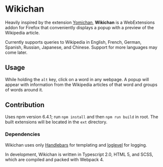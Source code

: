 # Wikichan
Heavily inspired by the extension [Yomichan](https://foosoft.net/projects/yomichan), 
**Wikichan** is a WebExtensions addon for Firefox that conveniently displays a popup 
with a preview of the Wikipedia article. 

Currently supports queries to Wikipedia in English, French, German, Spanish, Russian,
Japanese, and Chinese. Support for more languages may come later.

## Usage
While holding the `alt` key, click on a word in any webpage. 
A popup will appear with information from the Wikipedia articles of that word 
and groups of words around it.

## Contribution
Uses npm version 6.4.1; run `npm install` and then `npm run build` in root.
The built extensions will be located in the `ext` directory.

### Dependencies
Wikichan uses only [Handlebars](https://handlebarsjs.com/) for templating and [loglevel](https://npmjs.com/loglevel) for logging.

In development, Wikichan is written in Typescript 2.0, HTML 5, and SCSS,
which are compiled and packed with Webpack 4.